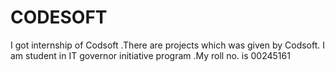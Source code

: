 # CODESOFT
I got internship of Codsoft .There are projects which was given by Codsoft. I am student in IT governor initiative program .My roll no. is 00245161 
